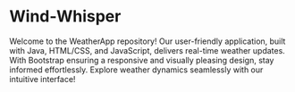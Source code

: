 # Wind-Whisper
Welcome to the WeatherApp repository! Our user-friendly application, built with Java, HTML/CSS, and JavaScript, delivers real-time weather updates. With Bootstrap ensuring a responsive and visually pleasing design, stay informed effortlessly. Explore weather dynamics seamlessly with our intuitive interface!
